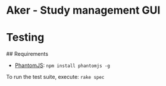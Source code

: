 # Aker - Study management GUI

# Testing
## Requirements
* [PhantomJS](http://phantomjs.org/): `npm install phantomjs -g`

To run the test suite, execute: `rake spec`




